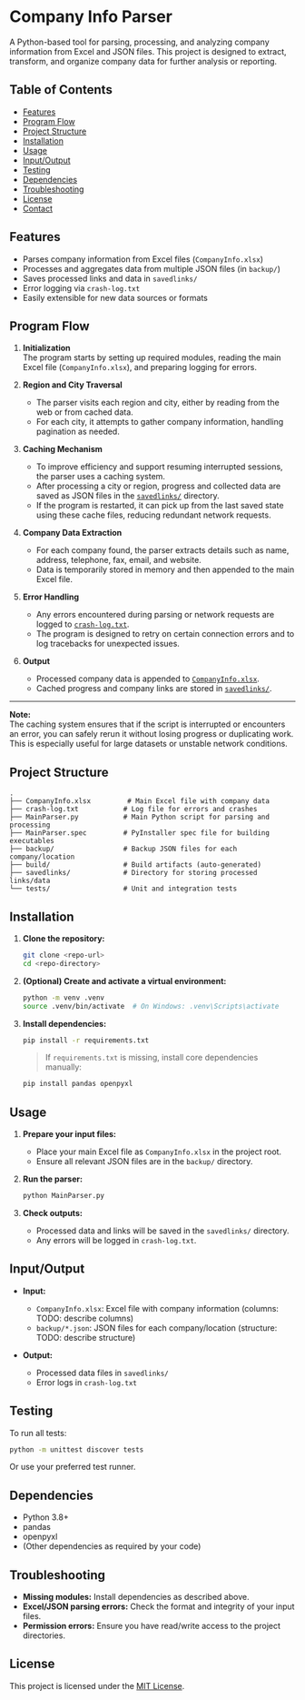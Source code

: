 # Company Info Parser

A Python-based tool for parsing, processing, and analyzing company information from Excel and JSON files. This project is designed to extract, transform, and organize company data for further analysis or reporting.

## Table of Contents

- [Features](#features)
- [Program Flow](#program-flow)
- [Project Structure](#project-structure)
- [Installation](#installation)
- [Usage](#usage)
- [Input/Output](#inputoutput)
- [Testing](#testing)
- [Dependencies](#dependencies)
- [Troubleshooting](#troubleshooting)
- [License](#license)
- [Contact](#contact)

## Features

- Parses company information from Excel files (`CompanyInfo.xlsx`)
- Processes and aggregates data from multiple JSON files (in `backup/`)
- Saves processed links and data in `savedlinks/`
- Error logging via `crash-log.txt`
- Easily extensible for new data sources or formats

## Program Flow

1. **Initialization**  
   The program starts by setting up required modules, reading the main Excel file (`CompanyInfo.xlsx`), and preparing logging for errors.

2. **Region and City Traversal**  
   - The parser visits each region and city, either by reading from the web or from cached data.
   - For each city, it attempts to gather company information, handling pagination as needed.

3. **Caching Mechanism**  
   - To improve efficiency and support resuming interrupted sessions, the parser uses a caching system.
   - After processing a city or region, progress and collected data are saved as JSON files in the [`savedlinks/`](savedlinks/) directory.
   - If the program is restarted, it can pick up from the last saved state using these cache files, reducing redundant network requests.

4. **Company Data Extraction**  
   - For each company found, the parser extracts details such as name, address, telephone, fax, email, and website.
   - Data is temporarily stored in memory and then appended to the main Excel file.

5. **Error Handling**  
   - Any errors encountered during parsing or network requests are logged to [`crash-log.txt`](crash-log.txt).
   - The program is designed to retry on certain connection errors and to log tracebacks for unexpected issues.

6. **Output**  
   - Processed company data is appended to [`CompanyInfo.xlsx`](CompanyInfo.xlsx).
   - Cached progress and company links are stored in [`savedlinks/`](savedlinks/).

---

**Note:**  
The caching system ensures that if the script is interrupted or encounters an error, you can safely rerun it without losing progress or duplicating work. This is especially useful for large datasets or unstable network conditions.

## Project Structure

```
.
├── CompanyInfo.xlsx         # Main Excel file with company data
├── crash-log.txt           # Log file for errors and crashes
├── MainParser.py           # Main Python script for parsing and processing
├── MainParser.spec         # PyInstaller spec file for building executables
├── backup/                 # Backup JSON files for each company/location
├── build/                  # Build artifacts (auto-generated)
├── savedlinks/             # Directory for storing processed links/data
└── tests/                  # Unit and integration tests
```

## Installation

1. **Clone the repository:**
   ```sh
   git clone <repo-url>
   cd <repo-directory>
   ```

2. **(Optional) Create and activate a virtual environment:**
   ```sh
   python -m venv .venv
   source .venv/bin/activate  # On Windows: .venv\Scripts\activate
   ```

3. **Install dependencies:**
   ```sh
   pip install -r requirements.txt
   ```
   > If `requirements.txt` is missing, install core dependencies manually:
   ```sh
   pip install pandas openpyxl
   ```

## Usage

1. **Prepare your input files:**
   - Place your main Excel file as `CompanyInfo.xlsx` in the project root.
   - Ensure all relevant JSON files are in the `backup/` directory.

2. **Run the parser:**
   ```sh
   python MainParser.py
   ```

3. **Check outputs:**
   - Processed data and links will be saved in the `savedlinks/` directory.
   - Any errors will be logged in `crash-log.txt`.

## Input/Output

- **Input:**
  - `CompanyInfo.xlsx`: Excel file with company information (columns: TODO: describe columns)
  - `backup/*.json`: JSON files for each company/location (structure: TODO: describe structure)

- **Output:**
  - Processed data files in `savedlinks/`
  - Error logs in `crash-log.txt`

## Testing

To run all tests:

```sh
python -m unittest discover tests
```

Or use your preferred test runner.

## Dependencies

- Python 3.8+
- pandas
- openpyxl
- (Other dependencies as required by your code)

## Troubleshooting

- **Missing modules:** Install dependencies as described above.
- **Excel/JSON parsing errors:** Check the format and integrity of your input files.
- **Permission errors:** Ensure you have read/write access to the project directories.

## License

This project is licensed under the [MIT License](LICENSE).